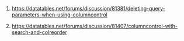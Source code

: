 1. https://datatables.net/forums/discussion/81381/deleting-query-parameters-when-using-columncontrol

2. https://datatables.net/forums/discussion/81407/columncontrol-with-search-and-colreorder